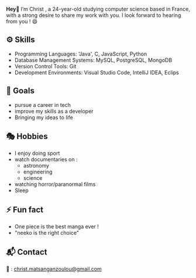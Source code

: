  **Hey**👋
 I’m Christ , a 24-year-old studying computer science based in France, with a strong desire to share my work with you. I look forward to hearing from you ! 😄

## ⚙️ Skills

- Programming Languages: 'Java', C, JavaScript, Python
- Database Management Systems: MySQL, PostgreSQL, MongoDB
- Version Control Tools: Git
- Development Environments: Visual Studio Code, IntelliJ IDEA, Eclips

## 🎯 Goals

- pursue a career in tech
- improve my skills as a developer
- Bringing my ideas to life
  
## 🎭 Hobbies

- I enjoy doing sport
- watch documentaries on : 
  - astronomy
  - engineering
  - science
- watching horror/paranormal films
- Sleep
  
## ⚡ Fun fact 

- One piece is the best manga ever !
- "neeko is the right choice"
  
## 📬 Contact 

📨 : christ.matsanganzoulou@gmail.com



